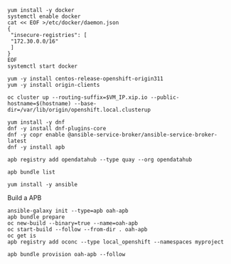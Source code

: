 ```command line
yum install -y docker
systemctl enable docker
cat << EOF >/etc/docker/daemon.json
{
 "insecure-registries": [
 "172.30.0.0/16"
 ]
}
EOF
systemctl start docker
```

```command line
yum -y install centos-release-openshift-origin311
yum -y install origin-clients
```

```command line
oc cluster up --routing-suffix=$VM_IP.xip.io --public-hostname=$(hostname) --base-dir=/var/lib/origin/openshift.local.clusterup
```

```command line
yum install -y dnf
dnf -y install dnf-plugins-core
dnf -y copr enable @ansible-service-broker/ansible-service-broker-latest
dnf -y install apb
```

```command line
apb registry add opendatahub --type quay --org opendatahub
```

```command line
apb bundle list
```

```command line
yum install -y ansible
```

Build a APB

```command line
ansible-galaxy init --type=apb oah-apb
apb bundle prepare
oc new-build --binary=true --name=oah-apb
oc start-build --follow --from-dir . oah-apb
oc get is
apb registry add oconc --type local_openshift --namespaces myproject
```

```command line
apb bundle provision oah-apb --follow
```


